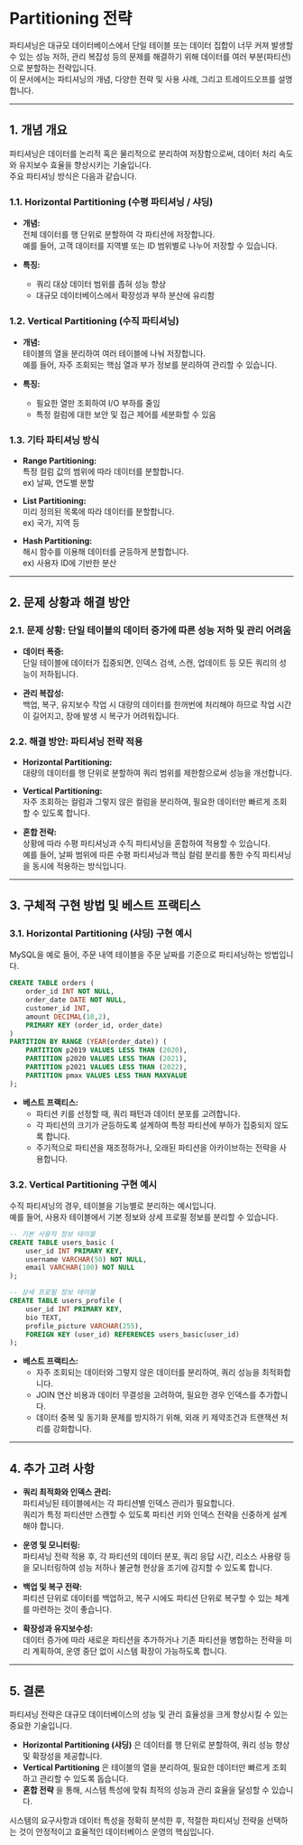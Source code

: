 # Partitioning 전략

파티셔닝은 대규모 데이터베이스에서 단일 테이블 또는 데이터 집합이 너무 커져 발생할 수 있는 성능 저하, 관리 복잡성 등의 문제를 해결하기 위해 데이터를 여러 부분(파티션)으로 분할하는 전략입니다.  
이 문서에서는 파티셔닝의 개념, 다양한 전략 및 사용 사례, 그리고 트레이드오프를 설명합니다.

---

## 1. 개념 개요

파티셔닝은 데이터를 논리적 혹은 물리적으로 분리하여 저장함으로써, 데이터 처리 속도와 유지보수 효율을 향상시키는 기술입니다.  
주요 파티셔닝 방식은 다음과 같습니다.

### 1.1. Horizontal Partitioning (수평 파티셔닝 / 샤딩)

- **개념:**  
  전체 데이터를 행 단위로 분할하여 각 파티션에 저장합니다.  
  예를 들어, 고객 데이터를 지역별 또는 ID 범위별로 나누어 저장할 수 있습니다.

- **특징:**  
  - 쿼리 대상 데이터 범위를 좁혀 성능 향상
  - 대규모 데이터베이스에서 확장성과 부하 분산에 유리함

### 1.2. Vertical Partitioning (수직 파티셔닝)

- **개념:**  
  테이블의 열을 분리하여 여러 테이블에 나눠 저장합니다.  
  예를 들어, 자주 조회되는 핵심 열과 부가 정보를 분리하여 관리할 수 있습니다.

- **특징:**  
  - 필요한 열만 조회하여 I/O 부하를 줄임
  - 특정 컬럼에 대한 보안 및 접근 제어를 세분화할 수 있음

### 1.3. 기타 파티셔닝 방식

- **Range Partitioning:**  
  특정 컬럼 값의 범위에 따라 데이터를 분할합니다.  
  ex) 날짜, 연도별 분할

- **List Partitioning:**  
  미리 정의된 목록에 따라 데이터를 분할합니다.  
  ex) 국가, 지역 등

- **Hash Partitioning:**  
  해시 함수를 이용해 데이터를 균등하게 분할합니다.  
  ex) 사용자 ID에 기반한 분산

---

## 2. 문제 상황과 해결 방안

### 2.1. 문제 상황: 단일 테이블의 데이터 증가에 따른 성능 저하 및 관리 어려움

- **데이터 폭증:**  
  단일 테이블에 데이터가 집중되면, 인덱스 검색, 스캔, 업데이트 등 모든 쿼리의 성능이 저하됩니다.
  
- **관리 복잡성:**  
  백업, 복구, 유지보수 작업 시 대량의 데이터를 한꺼번에 처리해야 하므로 작업 시간이 길어지고, 장애 발생 시 복구가 어려워집니다.

### 2.2. 해결 방안: 파티셔닝 전략 적용

- **Horizontal Partitioning:**  
  대량의 데이터를 행 단위로 분할하여 쿼리 범위를 제한함으로써 성능을 개선합니다.
  
- **Vertical Partitioning:**  
  자주 조회하는 컬럼과 그렇지 않은 컬럼을 분리하여, 필요한 데이터만 빠르게 조회할 수 있도록 합니다.
  
- **혼합 전략:**  
  상황에 따라 수평 파티셔닝과 수직 파티셔닝을 혼합하여 적용할 수 있습니다.  
  예를 들어, 날짜 범위에 따른 수평 파티셔닝과 핵심 컬럼 분리를 통한 수직 파티셔닝을 동시에 적용하는 방식입니다.

---

## 3. 구체적 구현 방법 및 베스트 프랙티스

### 3.1. Horizontal Partitioning (샤딩) 구현 예시

MySQL을 예로 들어, 주문 내역 테이블을 주문 날짜를 기준으로 파티셔닝하는 방법입니다.

```sql
CREATE TABLE orders (
    order_id INT NOT NULL,
    order_date DATE NOT NULL,
    customer_id INT,
    amount DECIMAL(10,2),
    PRIMARY KEY (order_id, order_date)
)
PARTITION BY RANGE (YEAR(order_date)) (
    PARTITION p2019 VALUES LESS THAN (2020),
    PARTITION p2020 VALUES LESS THAN (2021),
    PARTITION p2021 VALUES LESS THAN (2022),
    PARTITION pmax VALUES LESS THAN MAXVALUE
);
```

- **베스트 프랙티스:**  
  - 파티션 키를 선정할 때, 쿼리 패턴과 데이터 분포를 고려합니다.
  - 각 파티션의 크기가 균등하도록 설계하여 특정 파티션에 부하가 집중되지 않도록 합니다.
  - 주기적으로 파티션을 재조정하거나, 오래된 파티션을 아카이브하는 전략을 사용합니다.

### 3.2. Vertical Partitioning 구현 예시

수직 파티셔닝의 경우, 테이블을 기능별로 분리하는 예시입니다.  
예를 들어, 사용자 테이블에서 기본 정보와 상세 프로필 정보를 분리할 수 있습니다.

```sql
-- 기본 사용자 정보 테이블
CREATE TABLE users_basic (
    user_id INT PRIMARY KEY,
    username VARCHAR(50) NOT NULL,
    email VARCHAR(100) NOT NULL
);

-- 상세 프로필 정보 테이블
CREATE TABLE users_profile (
    user_id INT PRIMARY KEY,
    bio TEXT,
    profile_picture VARCHAR(255),
    FOREIGN KEY (user_id) REFERENCES users_basic(user_id)
);
```

- **베스트 프랙티스:**  
  - 자주 조회되는 데이터와 그렇지 않은 데이터를 분리하여, 쿼리 성능을 최적화합니다.
  - JOIN 연산 비용과 데이터 무결성을 고려하여, 필요한 경우 인덱스를 추가합니다.
  - 데이터 중복 및 동기화 문제를 방지하기 위해, 외래 키 제약조건과 트랜잭션 처리를 강화합니다.

---

## 4. 추가 고려 사항

- **쿼리 최적화와 인덱스 관리:**  
  파티셔닝된 테이블에서는 각 파티션별 인덱스 관리가 필요합니다.  
  쿼리가 특정 파티션만 스캔할 수 있도록 파티션 키와 인덱스 전략을 신중하게 설계해야 합니다.

- **운영 및 모니터링:**  
  파티셔닝 전략 적용 후, 각 파티션의 데이터 분포, 쿼리 응답 시간, 리소스 사용량 등을 모니터링하여 성능 저하나 불균형 현상을 조기에 감지할 수 있도록 합니다.

- **백업 및 복구 전략:**  
  파티션 단위로 데이터를 백업하고, 복구 시에도 파티션 단위로 복구할 수 있는 체계를 마련하는 것이 좋습니다.

- **확장성과 유지보수성:**  
  데이터 증가에 따라 새로운 파티션을 추가하거나 기존 파티션을 병합하는 전략을 미리 계획하여, 운영 중단 없이 시스템 확장이 가능하도록 합니다.

---

## 5. 결론

파티셔닝 전략은 대규모 데이터베이스의 성능 및 관리 효율성을 크게 향상시킬 수 있는 중요한 기술입니다.

- **Horizontal Partitioning (샤딩)** 은 데이터를 행 단위로 분할하여, 쿼리 성능 향상 및 확장성을 제공합니다.
- **Vertical Partitioning** 은 테이블의 열을 분리하여, 필요한 데이터만 빠르게 조회하고 관리할 수 있도록 돕습니다.
- **혼합 전략** 을 통해, 시스템 특성에 맞춰 최적의 성능과 관리 효율을 달성할 수 있습니다.

시스템의 요구사항과 데이터 특성을 정확히 분석한 후, 적절한 파티셔닝 전략을 선택하는 것이 안정적이고 효율적인 데이터베이스 운영의 핵심입니다.